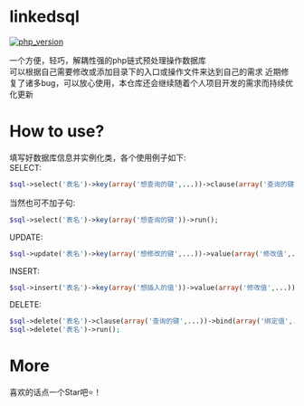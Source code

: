 # linkedsql
[![php_version](https://img.shields.io/badge/php_version-%3E5.3-blue)](https://www.php.net/downloads)

一个方便，轻巧，解耦性强的php链式预处理操作数据库  
可以根据自己需要修改或添加目录下的入口或操作文件来达到自己的需求
近期修复了诸多bug，可以放心使用，本仓库还会继续随着个人项目开发的需求而持续优化更新
# How to use?
填写好数据库信息并实例化类，各个使用例子如下:  
SELECT:  
```php
$sql->select('表名')->key(array('想查询的键',...))->clause(array('查询的键',...))->bind(array('绑定查询值',...))->run();  
```
当然也可不加子句:
```php
$sql->select('表名')->key(array('想查询的键'))->run(); 
```
UPDATE:  
```php
$sql->update('表名')->key(array('想修改的键',...))->value(array('修改值',...))->clause(array('查询的键',...))->bind(array('绑定查询值',...))->run();
```
INSERT:  
```php
$sql->insert('表名')->key(array('想插入的值'))->value(array('修改值',...))->run();  
```
DELETE:  
```php
$sql->delete('表名')->clause(array('查询的键',...))->bind(array('绑定值',...))->run();  
$sql->delete('表名')->run();  
```
# More
喜欢的话点一个Star吧⭐！

